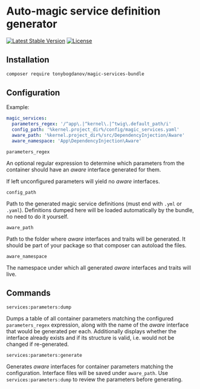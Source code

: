 # Auto-magic service definition generator

[![Latest Stable Version](https://poser.pugx.org/tonybogdanov/magic-services-bundle/v/stable)](https://packagist.org/packages/tonybogdanov/magic-services-bundle)
[![License](https://poser.pugx.org/tonybogdanov/magic-services-bundle/license)](https://packagist.org/packages/tonybogdanov/magic-services-bundle)

## Installation

```bash
composer require tonybogdanov/magic-services-bundle
```

## Configuration

Example:

```yaml
magic_services:
  parameters_regex: '/^app\.|^kernel\.|^twig\.default_path/i'
  config_path: '%kernel.project_dir%/config/magic_services.yaml'
  aware_path: '%kernel.project_dir%/src/DependencyInjection/Aware'
  aware_namespace: 'App\DependencyInjection\Aware'
```

`parameters_regex`

An optional regular expression to determine which parameters from the container should
have an *aware* interface generated for them.

If left unconfigured parameters will yield no *aware* interfaces.

`config_path`

Path to the generated magic service definitions (must end with `.yml` or `.yaml`).
Definitions dumped here will be loaded automatically by the bundle, no need to do it
yourself.

`aware_path`

Path to the folder where *aware* interfaces and traits will be generated. It should be
part of your package so that composer can autoload the files.

`aware_namespace`

The namespace under which all generated *aware* interfaces and traits will live.

## Commands

`services:parameters:dump`

Dumps a table of all container parameters matching the configured `parameters_regex`
expression, along with the name of the *aware* interface that would be generated per
each. Additionally displays whether the interface already exists and if its structure
is valid, i.e. would not be changed if re-generated.

`services:parameters:generate`

Generates *aware* interfaces for container parameters matching the configuration.
Interface files will be saved under `aware_path`. Use `services:parameters:dump` to
review the parameters before generating.
